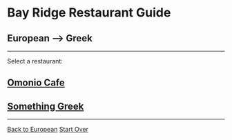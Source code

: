 # Bay Ridge Restaurant Guide
## European --> Greek
---
Select a restaurant:
## [Omonio Cafe](https://omoniacafe.com/)
## [Something Greek](https://www.somethingreekonline.com/)
---
[Back to European](european.md) 
[Start Over](../home.md)